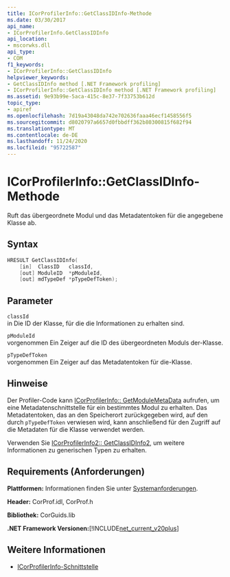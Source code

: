 ```yaml
---
title: ICorProfilerInfo::GetClassIDInfo-Methode
ms.date: 03/30/2017
api_name:
- ICorProfilerInfo.GetClassIDInfo
api_location:
- mscorwks.dll
api_type:
- COM
f1_keywords:
- ICorProfilerInfo::GetClassIDInfo
helpviewer_keywords:
- GetClassIDInfo method [.NET Framework profiling]
- ICorProfilerInfo::GetClassIDInfo method [.NET Framework profiling]
ms.assetid: 9e93b99e-5aca-415c-8e37-7f33753b612d
topic_type:
- apiref
ms.openlocfilehash: 7d19a43048da742e702636faaa46ecf1458556f5
ms.sourcegitcommit: d8020797a6657d0fbbdff362b80300815f682f94
ms.translationtype: MT
ms.contentlocale: de-DE
ms.lasthandoff: 11/24/2020
ms.locfileid: "95722587"
---
```

# <a name="icorprofilerinfogetclassidinfo-method"></a>ICorProfilerInfo::GetClassIDInfo-Methode

Ruft das übergeordnete Modul und das Metadatentoken für die angegebene Klasse ab.  
  
## <a name="syntax"></a>Syntax  
  
```cpp  
HRESULT GetClassIDInfo(  
    [in]  ClassID   classId,  
    [out] ModuleID  *pModuleId,  
    [out] mdTypeDef *pTypeDefToken);  
```  
  
## <a name="parameters"></a>Parameter  

 `classId`  
 in Die ID der Klasse, für die die Informationen zu erhalten sind.  
  
 `pModuleId`  
 vorgenommen Ein Zeiger auf die ID des übergeordneten Moduls der-Klasse.  
  
 `pTypeDefToken`  
 vorgenommen Ein Zeiger auf das Metadatentoken für die-Klasse.  
  
## <a name="remarks"></a>Hinweise  

 Der Profiler-Code kann [ICorProfilerInfo:: GetModuleMetaData](icorprofilerinfo-getmodulemetadata-method.md) aufrufen, um eine Metadatenschnittstelle für ein bestimmtes Modul zu erhalten. Das Metadatentoken, das an den Speicherort zurückgegeben wird, auf den durch `pTypeDefToken` verwiesen wird, kann anschließend für den Zugriff auf die Metadaten für die Klasse verwendet werden.  
  
 Verwenden Sie [ICorProfilerInfo2:: GetClassIDInfo2](icorprofilerinfo2-getclassidinfo2-method.md), um weitere Informationen zu generischen Typen zu erhalten.  
  
## <a name="requirements"></a>Requirements (Anforderungen)  

 **Plattformen:** Informationen finden Sie unter [Systemanforderungen](../../get-started/system-requirements.md).  
  
 **Header:** CorProf.idl, CorProf.h  
  
 **Bibliothek:** CorGuids.lib  
  
 **.NET Framework Versionen:**[!INCLUDE[net_current_v20plus](../../../../includes/net-current-v20plus-md.md)]  
  
## <a name="see-also"></a>Weitere Informationen

- [ICorProfilerInfo-Schnittstelle](icorprofilerinfo-interface.md)
